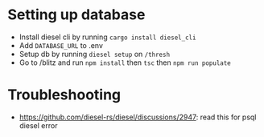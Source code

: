 # Setting up database

- Install diesel cli by running `cargo install diesel_cli`
- Add `DATABASE_URL` to .env
- Setup db by running `diesel setup` on `/thresh`
- Go to /blitz and run `npm install` then `tsc` then `npm run populate`

# Troubleshooting

- https://github.com/diesel-rs/diesel/discussions/2947: read this for psql diesel error
